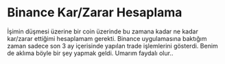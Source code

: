 # Binance Kar/Zarar Hesaplama

İşimin düşmesi üzerine bir coin üzerinde bu zamana kadar ne kadar kar/zarar ettiğimi hesaplamam gerekti. Binance uygulamasına baktığım zaman sadece son 3 ay içerisinde yapılan trade işlemlerini gösterdi. Benim de aklıma böyle bir şey yapmak geldi. Umarım faydalı olur..